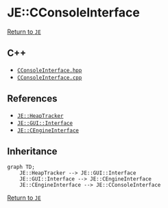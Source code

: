 # JE::CConsoleInterface

[Return to `JE`](/docs/je.md)

## C++

- [`CConsoleInterface.hpp`](/src/je/CConsoleInterface.hpp)
- [`CConsoleInterface.cpp`](/src/je/CConsoleInterface.cpp)

## References

- [`JE::HeapTracker`](/docs/je/HeapTracker.md)
- [`JE::GUI::Interface`](/docs/je/GUI/Interface.md)
- [`JE::CEngineInterface`](/docs/je/CEngineInterface.md)

## Inheritance

```mermaid
graph TD;
    JE::HeapTracker --> JE::GUI::Interface
    JE::GUI::Interface --> JE::CEngineInterface
    JE::CEngineInterface --> JE::CConsoleInterface
```

[Return to `JE`](/docs/je.md)